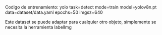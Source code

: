 Codigo de entrenamiento:
yolo task=detect mode=train model=yolov8n.pt data=dataset/data.yaml epochs=50 imgsz=640

Este dataset se puede adaptar para cualquier otro objeto, simplemente se necesita la herramienta labelImg
